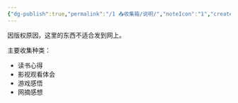 ```yaml
---
{"dg-publish":true,"permalink":"/1 📥收集箱/说明/","noteIcon":"1","created":"2024-10-04T09:11:00","updated":"2024-10-04T09:11:00"}
---
```


因版权原因，这里的东西不适合发到网上。

主要收集种类：
- 读书心得
- 影视观看体会
- 游戏感悟
- 网摘感想